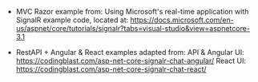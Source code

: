 * MVC Razor example from:
  Using Microsoft's real-time application with SignalR example code, located at:
  https://docs.microsoft.com/en-us/aspnet/core/tutorials/signalr?tabs=visual-studio&view=aspnetcore-3.1

* RestAPI + Angular & React examples adapted from:
  API & Angular UI: https://codingblast.com/asp-net-core-signalr-chat-angular/
  React UI: https://codingblast.com/asp-net-core-signalr-chat-react/